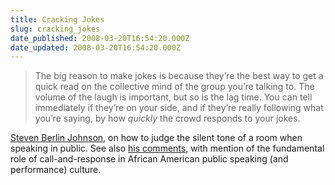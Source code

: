 ```yaml
---
title: Cracking Jokes
slug: cracking_jokes
date_published: 2008-03-20T16:54:20.000Z
date_updated: 2008-03-20T16:54:20.000Z
---
```


> The big reason to make jokes is because they’re the best way to get a quick read on the collective mind of the group you’re talking to. The volume of the laugh is important, but so is the lag time. You can tell immediately if they’re on your side, and if they’re really following what you’re saying, by how *quickly* the crowd responds to your jokes.

[Steven Berlin Johnson](http://www.stevenberlinjohnson.com/2008/03/the-silent-room.html), on how to judge the silent tone of a room when speaking in public. See also [his comments](http://www.stevenberlinjohnson.com/2008/03/the-silent-room.html#comment-107570224), with mention of the fundamental role of call-and-response in African American public speaking (and performance) culture.
